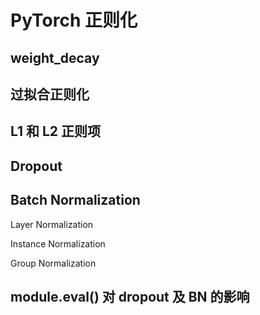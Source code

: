 
# PyTorch 正则化

## weight_decay

## 过拟合正则化

## L1 和 L2 正则项

## Dropout

## Batch Normalization

Layer Normalization

Instance Normalization

Group Normalization

## module.eval() 对 dropout 及 BN 的影响